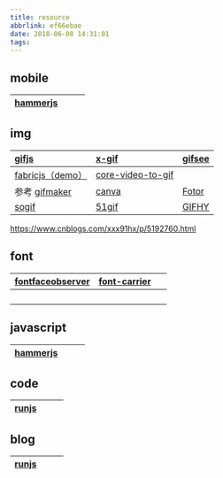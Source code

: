 ```yaml
---
title: resource
abbrlink: ef66ebae
date: 2018-06-08 14:31:01
tags:
---
```


## mobile
| <a href="https://hammerjs.github.io/">hammerjs</a> | &nbsp; | &nbsp; |
| :-- | :-- | :--- |


## img
| <a href="https://jnordberg.github.io/gif.js/">gifjs</a> |  <a href="https://github.com/geelen/x-gif">x-gif</a>  |  <a href="https://www.npmjs.com/package/gifsee">gifsee</a>  |
| :------- | :-------- | :--- |
| <a href="http://fabricjs.com/">fabricjs</a><a href="http://www.tattoofontmaker.com/tattoo-builder/">（demo）</a> | <a href="http://events.jackpu.com/core-video-to-gif/">core-video-to-gif</a> | &nbsp; |
| 参考 <a href="https://giphy.com/create/gifmaker">gifmaker</a> | <a href="https://www.canva.com/">canva</a> | <a href="https://www.fotor.com.cn">Fotor</a> |
| <a href="http://www.soogif.com/editor">sogif</a> |  <a href="http://www.51gif.com/gif/makeJ?mode=gif">51gif</a> | <a href="https://giphy.com/create/gifmaker">GIFHY</a> |

https://www.cnblogs.com/xxx91hx/p/5192760.html

## font
| <a href="https://github.com/bramstein/fontfaceobserver">fontfaceobserver</a> | <a href="https://github.com/purplebamboo/font-carrier">font-carrier</a> | &nbsp; |
| :--- | :--- | :--- |
| &nbsp; | &nbsp; | &nbsp; |

## javascript
| <a href="https://hammerjs.github.io/">hammerjs</a> | &nbsp; | &nbsp; |
| :-- | :-- | :--- |

## code
| <a href="http://runjs.cn/square">runjs</a> | &nbsp; | &nbsp; |
| :-- | :-- | :--- |

## blog
| <a href="http://runjs.cn/square">runjs</a> | &nbsp; | &nbsp; |
| :-- | :-- | :--- |

